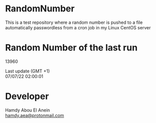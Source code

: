 # RandomNumber    
This is a test repository where a random number is pushed to a file automatically passwordless from a cron job in my Linux CentOS server    
# Random Number of the last run   
13960
      
Last update (GMT +1)    
07/07/22 02:00:01
# Developer    
Hamdy Abou El Anein   
hamdy.aea@protonmail.com
